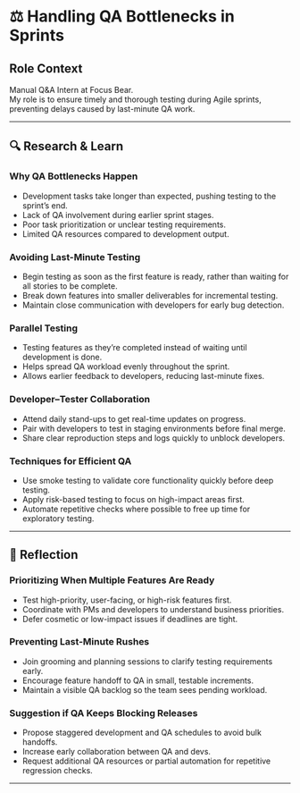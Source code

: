# ⚖️ Handling QA Bottlenecks in Sprints

## Role Context

Manual Q&A Intern at Focus Bear.  
My role is to ensure timely and thorough testing during Agile sprints, preventing delays caused by last-minute QA work.

---

## 🔍 Research & Learn

### Why QA Bottlenecks Happen

- Development tasks take longer than expected, pushing testing to the sprint’s end.
- Lack of QA involvement during earlier sprint stages.
- Poor task prioritization or unclear testing requirements.
- Limited QA resources compared to development output.

### Avoiding Last-Minute Testing

- Begin testing as soon as the first feature is ready, rather than waiting for all stories to be complete.
- Break down features into smaller deliverables for incremental testing.
- Maintain close communication with developers for early bug detection.

### Parallel Testing

- Testing features as they’re completed instead of waiting until development is done.
- Helps spread QA workload evenly throughout the sprint.
- Allows earlier feedback to developers, reducing last-minute fixes.

### Developer–Tester Collaboration

- Attend daily stand-ups to get real-time updates on progress.
- Pair with developers to test in staging environments before final merge.
- Share clear reproduction steps and logs quickly to unblock developers.

### Techniques for Efficient QA

- Use smoke testing to validate core functionality quickly before deep testing.
- Apply risk-based testing to focus on high-impact areas first.
- Automate repetitive checks where possible to free up time for exploratory testing.

---

## 📝 Reflection

### Prioritizing When Multiple Features Are Ready

- Test high-priority, user-facing, or high-risk features first.
- Coordinate with PMs and developers to understand business priorities.
- Defer cosmetic or low-impact issues if deadlines are tight.

### Preventing Last-Minute Rushes

- Join grooming and planning sessions to clarify testing requirements early.
- Encourage feature handoff to QA in small, testable increments.
- Maintain a visible QA backlog so the team sees pending workload.

### Suggestion if QA Keeps Blocking Releases

- Propose staggered development and QA schedules to avoid bulk handoffs.
- Increase early collaboration between QA and devs.
- Request additional QA resources or partial automation for repetitive regression checks.

---
